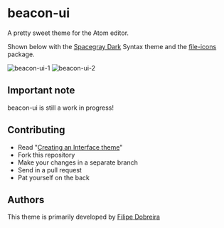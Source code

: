 # beacon-ui

A pretty sweet theme for the Atom editor.

Shown below with the [Spacegray Dark](https://github.com/pauloacmelo/spacegray-dark-syntax)
Syntax theme and the [file-icons](https://github.com/DanBrooker/file-icons) package.

![beacon-ui-1](http://i.imgur.com/wHbRt3Y.png)
![beacon-ui-2](http://i.imgur.com/kUiiiaW.png)

## Important note

beacon-ui is still a work in progress!

## Contributing

- Read "[Creating an Interface theme](https://atom.io/docs/v0.60.0/creating-a-theme#creating-an-interface-theme)"
- Fork this repository
- Make your changes in a separate branch
- Send in a pull request
- Pat yourself on the back

## Authors

This theme is primarily developed by [Filipe Dobreira](https://github.com/filp)
